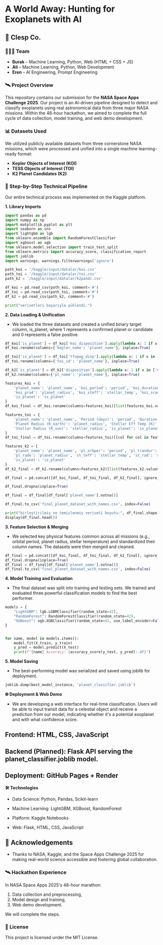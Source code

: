 # A World Away: Hunting for Exoplanets with AI

## 🚀 Clesp Co.

### 🧑‍🤝‍🧑 Team

-   **Burak** – Machine Learning, Python, Web (HTML + CSS + JS)
-   **Ali** – Machine Learning, Python, Web Development
-   **Eren** – AI Engineering, Prompt Engineering

### 🛰️ Project Overview

This repository contains our submission for the **NASA Space Apps Challenge 2025**. Our project is an AI-driven pipeline designed to detect and classify exoplanets using real astronomical data from three major NASA missions. Within the 48-hour hackathon, we aimed to complete the full cycle of data collection, model training, and web demo development.

### 📊 Datasets Used

We utilized publicly available datasets from three cornerstone NASA missions, which were processed and unified into a single machine learning-ready format:

-   **Kepler Objects of Interest (KOI)**
-   **TESS Objects of Interest (TOI)**
-   **K2 Planet Candidates (K2)**

### 🧪 Step-by-Step Technical Pipeline

Our entire technical process was implemented on the Kaggle platform.

**1. Library Imports**
```python
import pandas as pd
import numpy as np
import matplotlib.pyplot as plt
import seaborn as sns
import lightgbm as lgb
from sklearn.ensemble import RandomForestClassifier
import xgboost as xgb
from sklearn.model_selection import train_test_split
from sklearn.metrics import accuracy_score, classification_report
import joblib
import warnings; warnings.filterwarnings('ignore')

path_koi = '/kaggle/input/datalar/koi.csv'
path_toi = '/kaggle/input/datalar/toi.csv'
path_k2 = '/kaggle/input/datalar/k2pandc.csv'

df_koi = pd.read_csv(path_koi, comment='#')
df_toi = pd.read_csv(path_toi, comment='#')
df_k2 = pd.read_csv(path_k2, comment='#')

print("verisetleri başarıyla yüklendi.")
```

**2. Data Loading & Unification**
- We loaded the three datasets and created a unified binary target column, is_planet, where 1 represents a confirmed planet or candidate and 0 represents a false positive.
```python
df_koi['is_planet'] = df_koi['koi_disposition'].apply(lambda x: 1 if x in ['CONFIRMED', 'CANDIDATE'] else 0)
df_koi.rename(columns={'kepler_name': 'planet_name'}, inplace=True)

df_toi['is_planet'] = df_toi['tfopwg_disp'].apply(lambda x: 1 if x in ['PC', 'KP'] else 0)
df_toi.rename(columns={'toi_id': 'planet_name'}, inplace=True)

df_k2['is_planet'] = df_k2['disposition'].apply(lambda x: 1 if x in ['CONFIRMED', 'CANDIDATE'] else 0)
df_k2.rename(columns={'pl_name': 'planet_name'}, inplace=True)

features_koi = {
    'planet_name': 'planet_name', 'koi_period': 'period', 'koi_duration': 'duration', 'koi_depth': 'depth',
    'koi_prad': 'planet_radius', 'koi_steff': 'stellar_temp', 'koi_srad': 'stellar_radius',
    'is_planet': 'is_planet'
}
df_koi_final = df_koi.rename(columns=features_koi)[list(features_koi.values())]

features_toi = {
    'planet_name': 'planet_name', 'Period (days)': 'period', 'Duration (hours)': 'duration', 'Depth (mmag)': 'depth',
    'Planet Radius (R_earth)': 'planet_radius', 'Stellar Eff Temp (K)': 'stellar_temp',
    'Stellar Radius (R_sun)': 'stellar_radius', 'is_planet': 'is_planet'
}
df_toi_final = df_toi.rename(columns=features_toi)[[col for col in features_toi.values() if col in df_toi.rename(columns=features_toi).columns]]

features_k2 = {
    'planet_name': 'planet_name', 'pl_orbper': 'period', 'pl_trandur': 'duration', 'pl_trandep': 'depth',
    'pl_rade': 'planet_radius', 'st_teff': 'stellar_temp', 'st_rad': 'stellar_radius',
    'is_planet': 'is_planet'
}
df_k2_final = df_k2.rename(columns=features_k2)[list(features_k2.values())]

df_final = pd.concat([df_koi_final, df_toi_final, df_k2_final], ignore_index=True)

df_final.dropna(inplace=True)

df_final = df_final[df_final['planet_name'].notna()]

df_final.to_csv('final_planet_dataset_with_names.csv', index=False)

print("birleştirilmiş ve temizlenmiş veriseti boyutu:", df_final.shape)
display(df_final.head())
```

**3. Feature Selection & Merging**
- We selected key physical features common across all missions (e.g., orbital period, planet radius, stellar temperature) and standardized their column names. The datasets were then merged and cleaned.
```python
df_final = pd.concat([df_koi_final, df_toi_final, df_k2_final], ignore_index=True)
df_final.dropna(inplace=True)
df_final = df_final[df_final['planet_name'].notna()]
df_final.to_csv('final_planet_dataset_with_names.csv', index=False)
```

**4. Model Training and Evaluation**
- The final dataset was split into training and testing sets. We trained and evaluated three powerful classification models to find the best performer.
```python
models = {
    "LightGBM": lgb.LGBMClassifier(random_state=42),
    "RandomForest": RandomForestClassifier(random_state=42),
    "XGBoost": xgb.XGBClassifier(random_state=42, use_label_encoder=False, eval_metric='logloss')
}


for name, model in models.items():
    model.fit(X_train, y_train)
    y_pred = model.predict(X_test)
    print(f"{name} Accuracy: {accuracy_score(y_test, y_pred):.4f}")
```

**5. Model Saving**
- The best-performing model was serialized and saved using joblib for deployment.
```python
joblib.dump(best_model_instance, 'planet_classifier.joblib')
```

**🌐 Deployment & Web Demo**
- We are developing a web interface for real-time classification. Users will be able to input transit data for a celestial object and receive a prediction from our model, indicating whether it's a potential exoplanet and with what confidence score.

## Frontend: HTML, CSS, JavaScript

## Backend (Planned): Flask API serving the planet_classifier.joblib model.

## Deployment: GitHub Pages + Render

**🛠️ Technologies**
- Data Science: Python, Pandas, Scikit-learn

- Machine Learning: LightGBM, XGBoost, RandomForest

- Platform: Kaggle Notebooks

- Web: Flask, HTML, CSS, JavaScript

## 🚀 Acknowledgements
- Thanks to NASA, Kaggle, and the Space Apps Challenge 2025 for making real-world science accessible and fostering global collaboration.

### 🛰️ Hackathon Experience

In NASA Space Apps 2025's 48-hour marathon:

1.  Data collection and preprocessing,
2.  Model design and training,
3.  Web demo development.

We will complete the steps.

### 📜 License

This project is licensed under the MIT License.
